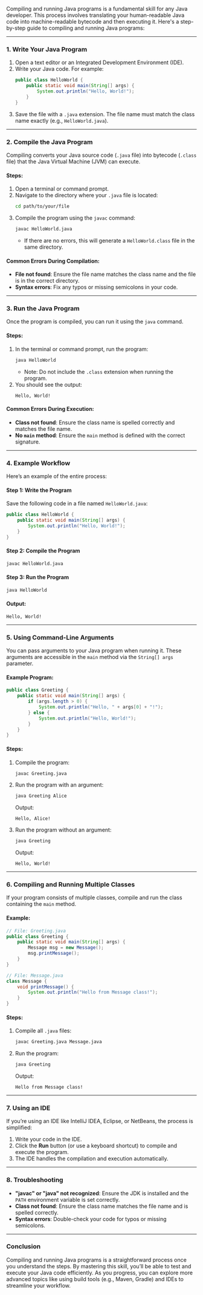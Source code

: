 Compiling and running Java programs is a fundamental skill for any Java developer. This process involves translating your human-readable Java code into machine-readable bytecode and then executing it. Here's a step-by-step guide to compiling and running Java programs:

---

### **1. Write Your Java Program**
1. Open a text editor or an Integrated Development Environment (IDE).
2. Write your Java code. For example:
   ```java
   public class HelloWorld {
       public static void main(String[] args) {
           System.out.println("Hello, World!");
       }
   }
   ```
3. Save the file with a `.java` extension. The file name must match the class name exactly (e.g., `HelloWorld.java`).

---

### **2. Compile the Java Program**
Compiling converts your Java source code (`.java` file) into bytecode (`.class` file) that the Java Virtual Machine (JVM) can execute.

#### **Steps**:
1. Open a terminal or command prompt.
2. Navigate to the directory where your `.java` file is located:
   ```bash
   cd path/to/your/file
   ```
3. Compile the program using the `javac` command:
   ```bash
   javac HelloWorld.java
   ```
   - If there are no errors, this will generate a `HelloWorld.class` file in the same directory.

#### **Common Errors During Compilation**:
- **File not found**: Ensure the file name matches the class name and the file is in the correct directory.
- **Syntax errors**: Fix any typos or missing semicolons in your code.

---

### **3. Run the Java Program**
Once the program is compiled, you can run it using the `java` command.

#### **Steps**:
1. In the terminal or command prompt, run the program:
   ```bash
   java HelloWorld
   ```
   - Note: Do not include the `.class` extension when running the program.
2. You should see the output:
   ```
   Hello, World!
   ```

#### **Common Errors During Execution**:
- **Class not found**: Ensure the class name is spelled correctly and matches the file name.
- **No `main` method**: Ensure the `main` method is defined with the correct signature.

---

### **4. Example Workflow**
Here’s an example of the entire process:

#### **Step 1: Write the Program**
Save the following code in a file named `HelloWorld.java`:
```java
public class HelloWorld {
    public static void main(String[] args) {
        System.out.println("Hello, World!");
    }
}
```

#### **Step 2: Compile the Program**
```bash
javac HelloWorld.java
```

#### **Step 3: Run the Program**
```bash
java HelloWorld
```

#### **Output**:
```
Hello, World!
```

---

### **5. Using Command-Line Arguments**
You can pass arguments to your Java program when running it. These arguments are accessible in the `main` method via the `String[] args` parameter.

#### **Example Program**:
```java
public class Greeting {
    public static void main(String[] args) {
        if (args.length > 0) {
            System.out.println("Hello, " + args[0] + "!");
        } else {
            System.out.println("Hello, World!");
        }
    }
}
```

#### **Steps**:
1. Compile the program:
   ```bash
   javac Greeting.java
   ```
2. Run the program with an argument:
   ```bash
   java Greeting Alice
   ```
   Output:
   ```
   Hello, Alice!
   ```
3. Run the program without an argument:
   ```bash
   java Greeting
   ```
   Output:
   ```
   Hello, World!
   ```

---

### **6. Compiling and Running Multiple Classes**
If your program consists of multiple classes, compile and run the class containing the `main` method.

#### **Example**:
```java
// File: Greeting.java
public class Greeting {
    public static void main(String[] args) {
        Message msg = new Message();
        msg.printMessage();
    }
}

// File: Message.java
class Message {
    void printMessage() {
        System.out.println("Hello from Message class!");
    }
}
```

#### **Steps**:
1. Compile all `.java` files:
   ```bash
   javac Greeting.java Message.java
   ```
2. Run the program:
   ```bash
   java Greeting
   ```
   Output:
   ```
   Hello from Message class!
   ```

---

### **7. Using an IDE**
If you’re using an IDE like IntelliJ IDEA, Eclipse, or NetBeans, the process is simplified:
1. Write your code in the IDE.
2. Click the **Run** button (or use a keyboard shortcut) to compile and execute the program.
3. The IDE handles the compilation and execution automatically.

---

### **8. Troubleshooting**
- **"javac" or "java" not recognized**: Ensure the JDK is installed and the `PATH` environment variable is set correctly.
- **Class not found**: Ensure the class name matches the file name and is spelled correctly.
- **Syntax errors**: Double-check your code for typos or missing semicolons.

---

### **Conclusion**
Compiling and running Java programs is a straightforward process once you understand the steps. By mastering this skill, you’ll be able to test and execute your Java code efficiently. As you progress, you can explore more advanced topics like using build tools (e.g., Maven, Gradle) and IDEs to streamline your workflow.
